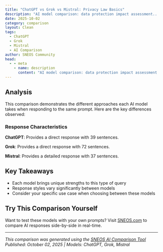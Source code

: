 ```yaml
---
title: "ChatGPT vs Grok vs Mistral: Privacy Law Basics"
description: "AI model comparison: data protection impact assessment..."
date: 2025-10-02
category: comparison
layout: Clean
tags:
  - ChatGPT
  - Grok
  - Mistral
  - AI Comparison
author: SNEOS Community
head:
  - - meta
    - name: description
      content: "AI model comparison: data protection impact assessment..."
---
```


<ChatComparison
  title="ChatGPT vs Grok vs Mistral: Privacy Law Basics"
  prompt="data protection impact assessment"
  :responses='{
    "ChatGPT": "A **Data Protection Impact Assessment (DPIA)** is a process designed to help organizations identify and minimize the data protection risks of a project. It is particularly important when implementing new technologies or processing operations that involve personal data, ensuring compliance with data protection laws such as the General Data Protection Regulation (GDPR).\n\n### What is a Data Protection Impact Assessment?\n\n- A DPIA is a systematic assessment that evaluates the impact of a proposed data processing activity on the privacy and protection of personal data.\n- It helps identify potential risks to individuals\u2019 rights and freedoms and demonstrates accountability and compliance with data protection regulations.\n- Conducting a DPIA is mandatory under GDPR when data processing is likely to result in high risks to the privacy of individuals (e.g., large-scale processing, special categories of data, or new technologies).\n\n### When is a DPIA Required?\n\n- When implementing new technologies or processes that involve personal data.\n- Large-scale processing of sensitive data.\n- Systematic monitoring of publicly accessible areas on a large scale.\n- Automated decision-making with legal or significant effects on individuals.\n- Any processing likely to result in a high risk to the rights and freedoms of individuals.\n\n### Key Steps in Conducting a DPIA\n\n1. **Describe the processing**  \n   Outline the nature, scope, context, and purposes of the processing.\n\n2. **Assess necessity and proportionality**  \n   Evaluate whether the processing is necessary and proportionate to the purpose.\n\n3. **Identify and assess risks**  \n   Identify potential privacy risks to individuals and assess their severity and likelihood.\n\n4. **Identify measures to mitigate risks**  \n   Propose how to address or reduce the identified risks, such as data minimization, encryption, or user consent.\n\n5. **Consult stakeholders**  \n   This may include consulting data protection officers (DPOs), IT security teams, and sometimes the individuals affected.\n\n6. **Document the DPIA**  \n   Keep a record of the assessment process, outcomes, and decisions made.\n\n7. **Integrate outcomes**  \n   Implement measures to mitigate risks as part of the project or processing activity.\n\n### Benefits of DPIA\n\n- Helps ensure compliance with data protection laws.\n- Protects individual privacy rights.\n- Assists in building trust with customers and stakeholders.\n- Reduces the risk of data breaches and legal penalties.\n- Enhances accountability and transparency.\n\n### Example DPIA Outline\n\n| Section                        | Description                                   |\n|-------------------------------|-----------------------------------------------|\n| Project Description            | What data and processing is involved?        |\n| Purpose of Processing          | Why is the data being collected and processed? |\n| Data Types Involved            | Personal, sensitive data, etc.                 |\n| Legal Basis                   | Consent, contract, legitimate interest, etc.  |\n| Risk Assessment                | Identify threats and risk severity             |\n| Mitigation Measures            | Encryption, anonymization, access controls     |\n| Stakeholder Consultation       | Involvement of DPO, legal, affected parties   |\n| Decision \u0026 Next Steps          | Approvals and implementation plans             |\n\nIf you want, I can help you draft a DPIA for a specific project or provide templates. Let me know!",
    "Grok": "A **Data Protection Impact Assessment (DPIA)** is a process designed to help organizations identify and minimize the data protection risks of a project or system, particularly when it involves the processing of personal data. It is a key requirement under the **General Data Protection Regulation (GDPR)** in the European Union, as outlined in **Article 35**, and is also considered best practice in other data protection frameworks globally.\n\n### Purpose of a DPIA\nA DPIA aims to:\n- Assess the potential impact of data processing activities on individuals\u2019 privacy and data protection rights.\n- Identify and mitigate risks to personal data before they materialize.\n- Demonstrate compliance with data protection laws and regulations.\n- Build trust with individuals (data subjects) by prioritizing privacy and security.\n\n### When is a DPIA Required?\nUnder the GDPR, a DPIA is mandatory when the processing of personal data is likely to result in a **high risk** to the rights and freedoms of individuals. Examples of high-risk processing activities include:\n1. **Systematic and extensive profiling** with significant effects on individuals (e.g., automated decision-making).\n2. **Large-scale processing of sensitive data**, such as health, biometric, or genetic data.\n3. **Systematic monitoring of public areas** (e.g., CCTV in public spaces).\n4. **Innovative use of technology** or data processing methods that could pose new risks (e.g., AI or IoT devices).\n\nEven if a DPIA is not legally required, conducting one is often recommended as a best practice for any new project or system involving personal data to ensure compliance and manage risks effectively.\n\n### Key Steps in Conducting a DPIA\nA DPIA typically involves the following steps, as outlined by data protection authorities like the UK Information Commissioner\u2019s Office (ICO):\n\n1. **Identify the Need for a DPIA**:\n   - Determine whether the processing activity is likely to pose a high risk to individuals\u2019 rights and freedoms.\n   - Consider consulting with the Data Protection Officer (DPO) or legal advisors.\n\n2. **Describe the Processing**:\n   - Document the nature, scope, context, and purpose of the data processing.\n   - Detail what data will be collected, how it will be stored, who will access it, and how it will be used.\n\n3. **Consult Stakeholders**:\n   - Seek input from relevant stakeholders, including data subjects (where feasible), to understand their concerns and expectations.\n   - Engage with internal teams such as IT, legal, and compliance.\n\n4. **Assess Necessity and Proportionality**:\n   - Evaluate whether the processing is necessary to achieve the intended purpose.\n   - Ensure that the processing is proportionate to the risks involved and that less intrusive alternatives have been considered.\n\n5. **Identify and Assess Risks**:\n   - Identify potential risks to individuals, such as data breaches, unauthorized access, or misuse of data.\n   - Assess the likelihood and severity of these risks.\n\n6. **Identify Mitigating Measures**:\n   - Propose measures to reduce or eliminate the identified risks (e.g., encryption, access controls, data minimization).\n   - Ensure compliance with data protection principles like transparency, accountability, and data security.\n\n7. **Record and Document Findings**:\n   - Document the DPIA process, including the risks identified, the measures proposed, and the rationale for decisions.\n   - Keep records as evidence of compliance with GDPR or other regulations.\n\n8. **Implement Mitigating Measures**:\n   - Put the proposed risk mitigation strategies into practice and monitor their effectiveness.\n\n9. **Consult the Supervisory Authority (if necessary)**:\n   - Under GDPR, if significant risks remain after mitigation, consult the relevant data protection authority (e.g., ICO in the UK) before proceeding with the processing.\n\n10. **Review and Update**:\n    - Regularly revisit the DPIA to account for changes in the project, technology, or legal requirements.\n    - Update the assessment as needed to ensure ongoing compliance.\n\n### Benefits of a DPIA\n- **Risk Mitigation**: Helps prevent data breaches and privacy violations by addressing risks early.\n- **Compliance**: Demonstrates adherence to GDPR and other data protection laws, reducing the likelihood of fines or penalties.\n- **Reputation**: Shows commitment to protecting personal data, building trust with customers and stakeholders.\n- **Cost Savings**: Identifying issues early can prevent costly incidents or legal challenges down the line.\n\n### DPIA vs. Privacy Impact Assessment (PIA)\nWhile the terms DPIA and PIA are sometimes used interchangeably, a DPIA is a specific requirement under GDPR with a focus on data protection risks. A PIA, on the other hand, is a broader concept that may include other privacy concerns beyond personal data (e.g., physical privacy or surveillance).\n\n### Tools and Templates\nMany data protection authorities provide templates and guidance for conducting a DPIA. For example:\n- The UK ICO offers a DPIA template and checklist.\n- The European Data Protection Board (EDPB) provides guidelines on when a DPIA is required.\n\n### Non-Compliance Risks\nFailing to conduct a DPIA when required under GDPR can result in penalties, including fines of up to **\u20AC10 million or 2% of global annual turnover** (whichever is higher), as well as reputational damage and loss of trust.\n\n### Conclusion\nA Data Protection Impact Assessment is a critical tool for organizations to ensure that data processing activities are conducted responsibly and in compliance with data protection laws. By proactively identifying and mitigating risks, organizations can protect individuals\u2019 privacy while avoiding legal and financial consequences. If you\u0027re implementing a new project involving personal data, consulting with a DPO or using resources from your local data protection authority is a good starting point. Would you like assistance with a specific aspect of a DPIA, such as a template or risk assessment framework?",
    "Mistral": "A Data Protection Impact Assessment (DPIA) is a process designed to help organizations identify and minimize the data protection risks of a project. It is a key requirement under the General Data Protection Regulation (GDPR) and other data protection laws. Here are the key steps involved in conducting a DPIA:\n\n### 1. **Identify the Need for a DPIA**\n   - **Determine if a DPIA is Required:** A DPIA is mandatory for processing activities that are likely to result in a high risk to the rights and freedoms of individuals. This includes large-scale processing of special categories of data, systematic monitoring of a publicly accessible area, and processing that involves new technologies.\n   - **Consult with Data Protection Officer (DPO):** If your organization has a DPO, consult with them to determine if a DPIA is necessary.\n\n### 2. **Describe the Processing**\n   - **Purpose and Necessity:** Clearly describe the purpose of the processing and why it is necessary.\n   - **Data Subjects:** Identify the individuals whose data will be processed.\n   - **Types of Data:** Specify the categories of personal data that will be processed.\n   - **Data Flow:** Describe how the data will be collected, used, stored, and shared.\n\n### 3. **Assess Necessity and Proportionality**\n   - **Justification:** Ensure that the processing is necessary for the stated purpose and that it is proportionate to the risks involved.\n   - **Alternatives:** Consider whether there are less intrusive ways to achieve the same purpose.\n\n### 4. **Identify and Assess Risks**\n   - **Risk Identification:** Identify potential risks to the rights and freedoms of individuals, such as data breaches, unauthorized access, or misuse of data.\n   - **Risk Assessment:** Evaluate the likelihood and severity of these risks.\n\n### 5. **Identify Measures to Address Risks**\n   - **Mitigation Measures:** Propose measures to mitigate the identified risks, such as encryption, access controls, and regular audits.\n   - **Residual Risks:** Assess any residual risks that remain after mitigation measures are implemented.\n\n### 6. **Consult with Stakeholders**\n   - **Internal Consultation:** Consult with relevant stakeholders within the organization, including the DPO, IT department, and legal team.\n   - **External Consultation:** If necessary, consult with data subjects or their representatives to gather their views.\n\n### 7. **Document the DPIA**\n   - **Comprehensive Report:** Document the entire DPIA process, including the description of the processing, risk assessment, mitigation measures, and consultation outcomes.\n   - **Review and Approval:** Have the DPIA reviewed and approved by senior management or the DPO.\n\n### 8. **Implement and Monitor**\n   - **Implement Measures:** Implement the proposed mitigation measures.\n   - **Monitor and Review:** Regularly monitor the effectiveness of the measures and review the DPIA as needed, especially if there are changes to the processing activities.\n\n### 9. **Consult with Supervisory Authority**\n   - **High-Risk Processing:** If the DPIA indicates that the processing would result in a high risk that cannot be mitigated, consult with the relevant data protection supervisory authority before proceeding.\n\n### 10. **Communicate with Data Subjects**\n   - **Transparency:** Ensure that data subjects are informed about the processing activities and their rights, as required by data protection laws.\n\n### Key Considerations:\n- **Timing:** A DPIA should be conducted before the processing begins.\n- **Documentation:** Keep detailed records of the DPIA process to demonstrate compliance.\n- **Continuous Improvement:** Regularly review and update the DPIA to ensure it remains relevant and effective.\n\nBy following these steps, organizations can ensure that they are complying with data protection regulations and minimizing risks to individuals\u0027 personal data."
  }'
  published-date="02:09"
/>

## Analysis

This comparison demonstrates the different approaches each AI model takes when responding to the same prompt. Here are the key differences observed:

### Response Characteristics

**ChatGPT**: Provides a direct response with 39 sentences. 

**Grok**: Provides a direct response with 72 sentences. 

**Mistral**: Provides a detailed response with 37 sentences. 

## Key Takeaways

- Each model brings unique strengths to this type of query
- Response styles vary significantly between models
- Consider your specific use case when choosing between these models

## Try This Comparison Yourself

Want to test these models with your own prompts? Visit [SNEOS.com](https://sneos.com) to compare AI responses side-by-side in real-time.

---

*This comparison was generated using the [SNEOS AI Comparison Tool](https://sneos.com)*
*Published: October 02, 2025 | Models: ChatGPT, Grok, Mistral*
